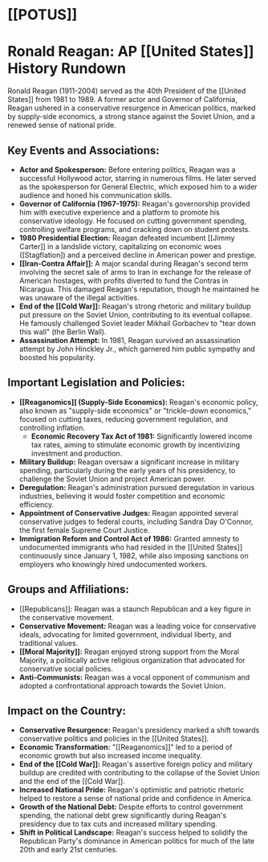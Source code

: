 # [[POTUS]]
# Ronald Reagan: AP [[United States]] History Rundown

Ronald Reagan (1911-2004) served as the 40th President of the [[United States]] from 1981 to 1989. A former actor and Governor of California, Reagan ushered in a conservative resurgence in American politics, marked by supply-side economics, a strong stance against the Soviet Union, and a renewed sense of national pride.

## Key Events and Associations:

*   **Actor and Spokesperson:** Before entering politics, Reagan was a successful Hollywood actor, starring in numerous films. He later served as the spokesperson for General Electric, which exposed him to a wider audience and honed his communication skills.
*   **Governor of California (1967-1975):** Reagan's governorship provided him with executive experience and a platform to promote his conservative ideology. He focused on cutting government spending, controlling welfare programs, and cracking down on student protests.
*   **1980 Presidential Election:** Reagan defeated incumbent [[Jimmy Carter]] in a landslide victory, capitalizing on economic woes ([Stagflation]) and a perceived decline in American power and prestige.
*   **[[Iran-Contra Affair]]:** A major scandal during Reagan's second term involving the secret sale of arms to Iran in exchange for the release of American hostages, with profits diverted to fund the Contras in Nicaragua. This damaged Reagan's reputation, though he maintained he was unaware of the illegal activities.
*   **End of the [[Cold War]]:** Reagan's strong rhetoric and military buildup put pressure on the Soviet Union, contributing to its eventual collapse. He famously challenged Soviet leader Mikhail Gorbachev to "tear down this wall" (the Berlin Wall).
*   **Assassination Attempt:** In 1981, Reagan survived an assassination attempt by John Hinckley Jr., which garnered him public sympathy and boosted his popularity.

## Important Legislation and Policies:

*   **[[Reaganomics]] (Supply-Side Economics):** Reagan's economic policy, also known as "supply-side economics" or "trickle-down economics," focused on cutting taxes, reducing government regulation, and controlling inflation.
    *   **Economic Recovery Tax Act of 1981:** Significantly lowered income tax rates, aiming to stimulate economic growth by incentivizing investment and production.
*   **Military Buildup:** Reagan oversaw a significant increase in military spending, particularly during the early years of his presidency, to challenge the Soviet Union and project American power.
*   **Deregulation:** Reagan's administration pursued deregulation in various industries, believing it would foster competition and economic efficiency.
*   **Appointment of Conservative Judges:** Reagan appointed several conservative judges to federal courts, including Sandra Day O'Connor, the first female Supreme Court Justice.
*   **Immigration Reform and Control Act of 1986:** Granted amnesty to undocumented immigrants who had resided in the [[United States]] continuously since January 1, 1982, while also imposing sanctions on employers who knowingly hired undocumented workers.

## Groups and Affiliations:

*   [[Republicans]]: Reagan was a staunch Republican and a key figure in the conservative movement.
*   **Conservative Movement:** Reagan was a leading voice for conservative ideals, advocating for limited government, individual liberty, and traditional values.
*   **[[Moral Majority]]:** Reagan enjoyed strong support from the Moral Majority, a politically active religious organization that advocated for conservative social policies.
*   **Anti-Communists:** Reagan was a vocal opponent of communism and adopted a confrontational approach towards the Soviet Union.

## Impact on the Country:

*   **Conservative Resurgence:** Reagan's presidency marked a shift towards conservative politics and policies in the [[United States]].
*   **Economic Transformation:** "[[Reaganomics]]" led to a period of economic growth but also increased income inequality.
*   **End of the [[Cold War]]:** Reagan's assertive foreign policy and military buildup are credited with contributing to the collapse of the Soviet Union and the end of the [[Cold War]].
*   **Increased National Pride:** Reagan's optimistic and patriotic rhetoric helped to restore a sense of national pride and confidence in America.
*   **Growth of the National Debt:** Despite efforts to control government spending, the national debt grew significantly during Reagan's presidency due to tax cuts and increased military spending.
*   **Shift in Political Landscape:** Reagan's success helped to solidify the Republican Party's dominance in American politics for much of the late 20th and early 21st centuries.
